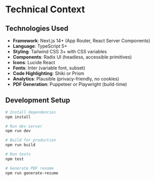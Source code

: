 # Technical Context

## Technologies Used
- **Framework**: Next.js 14+ (App Router, React Server Components)
- **Language**: TypeScript 5+
- **Styling**: Tailwind CSS 3+ with CSS variables
- **Components**: Radix UI (headless, accessible primitives)
- **Icons**: Lucide React
- **Fonts**: Inter (variable font, subset)
- **Code Highlighting**: Shiki or Prism
- **Analytics**: Plausible (privacy-friendly, no cookies)
- **PDF Generation**: Puppeteer or Playwright (build-time)

## Development Setup
```bash
# Install dependencies
npm install

# Run dev server
npm run dev

# Build for production
npm run build

# Run tests
npm test

# Generate PDF resume
npm run generate-resume